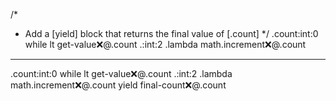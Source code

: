 /*
 * Add a [yield] block that returns the final value of [.count]
 */
.count:int:0
while
   lt
      get-value:x:@.count
      .:int:2
   .lambda
      math.increment:x:@.count
---
.count:int:0
while
   lt
      get-value:x:@.count
      .:int:2
   .lambda
      math.increment:x:@.count
yield
   final-count:x:@.count
